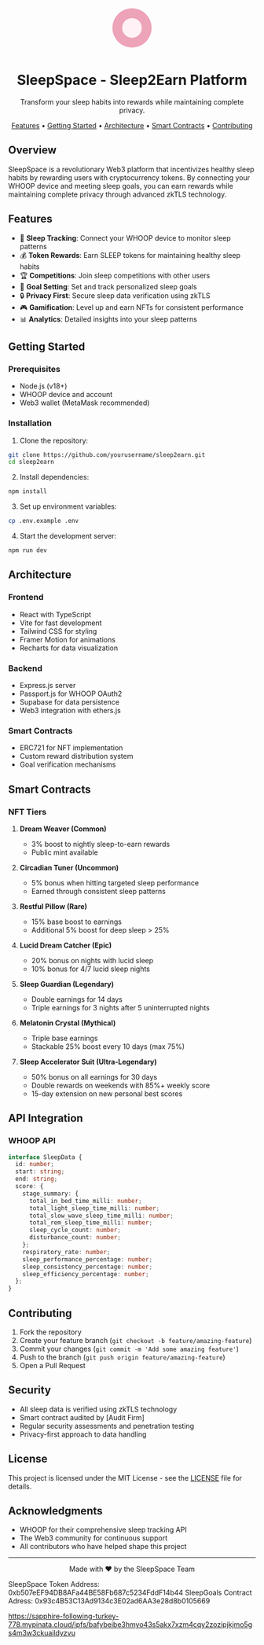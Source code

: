 <div align="center">
  <svg width="100" height="100" viewBox="0 0 100 100">
    <circle cx="50" cy="50" r="40" fill="#eda3b8" />
    <circle cx="50" cy="50" r="20" fill="#fff1f5" />
  </svg>

  <h1>SleepSpace - Sleep2Earn Platform</h1>
  <p>Transform your sleep habits into rewards while maintaining complete privacy.</p>

  <p>
    <a href="#features">Features</a> •
    <a href="#getting-started">Getting Started</a> •
    <a href="#architecture">Architecture</a> •
    <a href="#smart-contracts">Smart Contracts</a> •
    <a href="#contributing">Contributing</a>
  </p>
</div>

## Overview

SleepSpace is a revolutionary Web3 platform that incentivizes healthy sleep habits by rewarding users with cryptocurrency tokens. By connecting your WHOOP device and meeting sleep goals, you can earn rewards while maintaining complete privacy through advanced zkTLS technology.

## Features

- 🌙 **Sleep Tracking**: Connect your WHOOP device to monitor sleep patterns
- 💰 **Token Rewards**: Earn SLEEP tokens for maintaining healthy sleep habits
- 🏆 **Competitions**: Join sleep competitions with other users
- 🎯 **Goal Setting**: Set and track personalized sleep goals
- 🔒 **Privacy First**: Secure sleep data verification using zkTLS
- 🎮 **Gamification**: Level up and earn NFTs for consistent performance
- 📊 **Analytics**: Detailed insights into your sleep patterns

## Getting Started

### Prerequisites

- Node.js (v18+)
- WHOOP device and account
- Web3 wallet (MetaMask recommended)

### Installation

1. Clone the repository:
```bash
git clone https://github.com/yourusername/sleep2earn.git
cd sleep2earn
```

2. Install dependencies:
```bash
npm install
```

3. Set up environment variables:
```bash
cp .env.example .env
```

4. Start the development server:
```bash
npm run dev
```

## Architecture

### Frontend
- React with TypeScript
- Vite for fast development
- Tailwind CSS for styling
- Framer Motion for animations
- Recharts for data visualization

### Backend
- Express.js server
- Passport.js for WHOOP OAuth2
- Supabase for data persistence
- Web3 integration with ethers.js

### Smart Contracts
- ERC721 for NFT implementation
- Custom reward distribution system
- Goal verification mechanisms

## Smart Contracts

### NFT Tiers

1. **Dream Weaver (Common)**
   - 3% boost to nightly sleep-to-earn rewards
   - Public mint available

2. **Circadian Tuner (Uncommon)**
   - 5% bonus when hitting targeted sleep performance
   - Earned through consistent sleep patterns

3. **Restful Pillow (Rare)**
   - 15% base boost to earnings
   - Additional 5% boost for deep sleep > 25%

4. **Lucid Dream Catcher (Epic)**
   - 20% bonus on nights with lucid sleep
   - 10% bonus for 4/7 lucid sleep nights

5. **Sleep Guardian (Legendary)**
   - Double earnings for 14 days
   - Triple earnings for 3 nights after 5 uninterrupted nights

6. **Melatonin Crystal (Mythical)**
   - Triple base earnings
   - Stackable 25% boost every 10 days (max 75%)

7. **Sleep Accelerator Suit (Ultra-Legendary)**
   - 50% bonus on all earnings for 30 days
   - Double rewards on weekends with 85%+ weekly score
   - 15-day extension on new personal best scores

## API Integration

### WHOOP API
```typescript
interface SleepData {
  id: number;
  start: string;
  end: string;
  score: {
    stage_summary: {
      total_in_bed_time_milli: number;
      total_light_sleep_time_milli: number;
      total_slow_wave_sleep_time_milli: number;
      total_rem_sleep_time_milli: number;
      sleep_cycle_count: number;
      disturbance_count: number;
    };
    respiratory_rate: number;
    sleep_performance_percentage: number;
    sleep_consistency_percentage: number;
    sleep_efficiency_percentage: number;
  };
}
```

## Contributing

1. Fork the repository
2. Create your feature branch (`git checkout -b feature/amazing-feature`)
3. Commit your changes (`git commit -m 'Add some amazing feature'`)
4. Push to the branch (`git push origin feature/amazing-feature`)
5. Open a Pull Request

## Security

- All sleep data is verified using zkTLS technology
- Smart contract audited by [Audit Firm]
- Regular security assessments and penetration testing
- Privacy-first approach to data handling

## License

This project is licensed under the MIT License - see the [LICENSE](LICENSE) file for details.

## Acknowledgments

- WHOOP for their comprehensive sleep tracking API
- The Web3 community for continuous support
- All contributors who have helped shape this project

---

<div align="center">
  Made with ❤️ by the SleepSpace Team
</div>

SleepSpace Token Address: 0xb507eEF94DB8AFa44BE58Fb687c5234FddF14b44
SleepGoals Contract Adress: 0x93c4B53C13Ad9134c3E02ad6AA3e28d8b0105669

https://sapphire-following-turkey-778.mypinata.cloud/ipfs/bafybeibe3hmyo43s5akx7xzm4cqy2zozipjkjmo5gs4m3w3ckuaildyzvu